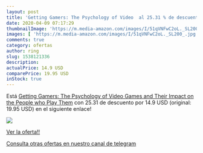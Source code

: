 ```yaml
---
layout: post
title: 'Getting Gamers: The Psychology of Video  al 25.31 % de descuento'
date: 2020-04-09 07:17:29
thumbnailImage: 'https://m.media-amazon.com/images/I/51qVNFwC2oL._SL200_.jpg'
images: [ 'https://m.media-amazon.com/images/I/51qVNFwC2oL._SL200_.jpg' ]
comments: true
category: ofertas
author: ring
slug: 1538121336
description:
actualPrice: 14.9 USD
comparePrice: 19.95 USD
inStock: true
---
```


Está [Getting Gamers: The Psychology of Video Games and Their Impact on the People who Play Them](https://www.amazon.com/dp/1538121336/?tag=redken08-20) con 25.31 de descuento por 14.9 USD (original: 19.95 USD) en el siguiente enlace!

[![](https://m.media-amazon.com/images/I/51qVNFwC2oL._SL200_.jpg)](https://www.amazon.com/dp/1538121336/?tag=redken08-20)

[Ver la oferta!!](https://www.amazon.com/dp/1538121336/?tag=redken08-20)

[Consulta otras ofertas en nuestro canal de telegram](https://t.me/s/ofertas25)
